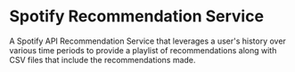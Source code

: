 # Spotify Recommendation Service

A Spotify API Recommendation Service that leverages a user's history over various time periods to provide a playlist of recommendations along with CSV files that include the recommendations made.
